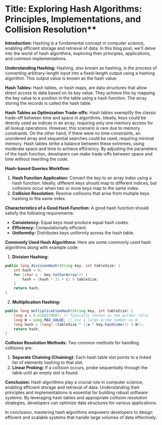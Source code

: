 # Title: Exploring Hash Algorithms: Principles, Implementations, and Collision Resolution**

**Introduction:**
Hashing is a fundamental concept in computer science, enabling efficient storage and retrieval of data. In this blog post, we'll delve into the world of hash algorithms, exploring their principles, applications, and common implementations.

**Understanding Hashing:**
Hashing, also known as hashing, is the process of converting arbitrary-length input into a fixed-length output using a hashing algorithm. This output value is known as the hash value.

**Hash Tables:**
Hash tables, or hash maps, are data structures that allow direct access to data based on its key value. They achieve this by mapping the key value to a position in the table using a hash function. The array storing the records is called the hash table.

**Hash Tables as Optimization Trade-offs:**
Hash tables exemplify the classic trade-off between time and space in algorithms. Ideally, keys could be directly used as indices in an array, requiring only one memory access for all lookup operations. However, this scenario is rare due to memory constraints. On the other hand, if there were no time constraints, an unordered array and sequential searches could be used, requiring minimal memory. Hash tables strike a balance between these extremes, using moderate space and time to achieve efficiency. By adjusting the parameters of the hash function, developers can make trade-offs between space and time without rewriting the code.

**Hash-based Queries Workflow:**
1. **Hash Function Application:** Convert the key to an array index using a hash function. Ideally, different keys should map to different indices, but collisions occur when two or more keys map to the same index.
2. **Collision Resolution:** Resolve collisions that arise from multiple keys hashing to the same index.

**Characteristics of a Good Hash Function:**
A good hash function should satisfy the following requirements:
- **Consistency:** Equal keys must produce equal hash codes.
- **Efficiency:** Computationally efficient.
- **Uniformity:** Distributes keys uniformly across the hash table.

**Commonly Used Hash Algorithms:**
Here are some commonly used hash algorithms along with example code:

1. **Division Hashing:**
```java
public long divisionHash(String key, int tableSize) {
    int hash = 0;
    for (char c : key.toCharArray()) {
        hash = (hash * 31 + c) % tableSize;
    }
    return hash;
}
```

2. **Multiplication Hashing:**
```java
public long multiplicationHash(String key, int tableSize) {
    long a = 0.6180339887; // Typically chosen as the golden ratio
    long W = Long.MAX_VALUE; // Use a large prime number as W
    long hash = (long) (tableSize * ((a * key.hashCode()) % W));
    return hash;
}
```

**Collision Resolution Methods:**
Two common methods for handling collisions are:
1. **Separate Chaining (Chaining):** Each hash table slot points to a linked list of elements hashing to that slot.
2. **Linear Probing:** If a collision occurs, probe sequentially through the table until an empty slot is found.

**Conclusion:**
Hash algorithms play a crucial role in computer science, enabling efficient storage and retrieval of data. Understanding their principles and implementations is essential for building robust software systems. By leveraging hash tables and appropriate collision resolution strategies, developers can optimize data structures for various applications.

In conclusion, mastering hash algorithms empowers developers to design efficient and scalable systems that handle large volumes of data effectively.